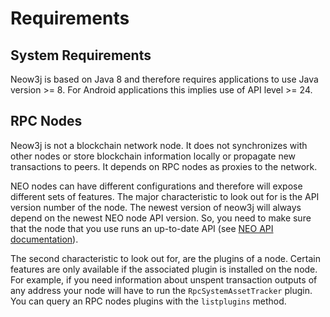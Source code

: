 # Requirements

## System Requirements

Neow3j is based on Java 8 and therefore requires applications to use Java
version >= 8. For Android applications this implies use of API level >= 24.


## RPC Nodes

Neow3j is not a blockchain network node. It does not synchronizes with other nodes or store blockchain information locally or propagate new transactions to peers. It depends on RPC nodes as proxies to the network.

NEO nodes can have different configurations and therefore will expose different sets of features. The major characteristic to look out for is the API version number of the node. The newest version of neow3j will always depend on the newest NEO node API version. So, you need to make sure that the node that you use runs an up-to-date API (see [NEO API documentation](https://docs.neo.org/docs/en-us/reference/rpc/latest-version/api.html)).

The second characteristic to look out for, are the plugins of a node. Certain features are only available if the associated plugin is installed on the node. For example, if you need information about unspent transaction outputs of any address your node will have to run the `RpcSystemAssetTracker` plugin. You can query an RPC nodes plugins with the `listplugins` method.